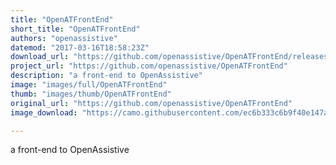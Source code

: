 ```yaml
---
title: "OpenATFrontEnd" 
short_title: "OpenATFrontEnd" 
authors: "openassistive" 
datemod: "2017-03-16T18:58:23Z" 
download_url: "https://github.com/openassistive/OpenATFrontEnd/releases" 
project_url: "https://github.com/openassistive/OpenATFrontEnd" 
description: "a front-end to OpenAssistive" 
image: "images/full/OpenATFrontEnd" 
thumb: "images/thumb/OpenATFrontEnd" 
original_url: "https://github.com/openassistive/OpenATFrontEnd" 
image_download: "https://camo.githubusercontent.com/ec6b333c6b9f40e147ac51e44af5173efd614a0d/68747470733a2f2f7472617669732d63692e6f72672f6f70656e6173736973746976652f4f70656e415446726f6e74456e642e7376673f6272616e63683d6d6173746572" 

---
```

a front-end to OpenAssistive